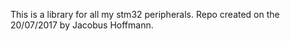 This is a library for all my stm32 peripherals.
Repo created on the 20/07/2017 by Jacobus Hoffmann.

